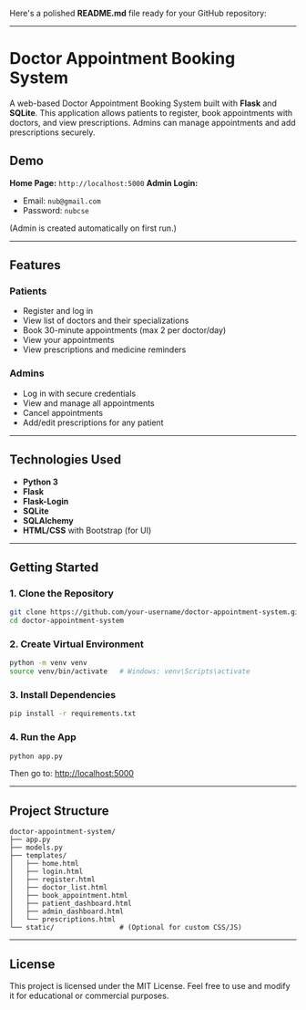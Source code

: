 Here's a polished **README.md** file ready for your GitHub repository:

---

# Doctor Appointment Booking System

A web-based Doctor Appointment Booking System built with **Flask** and **SQLite**. This application allows patients to register, book appointments with doctors, and view prescriptions. Admins can manage appointments and add prescriptions securely.

## Demo

**Home Page:** `http://localhost:5000`
**Admin Login:**

* Email: `nub@gmail.com`
* Password: `nubcse`

(Admin is created automatically on first run.)

---

## Features

### Patients

* Register and log in
* View list of doctors and their specializations
* Book 30-minute appointments (max 2 per doctor/day)
* View your appointments
* View prescriptions and medicine reminders

### Admins

* Log in with secure credentials
* View and manage all appointments
* Cancel appointments
* Add/edit prescriptions for any patient

---

## Technologies Used

* **Python 3**
* **Flask**
* **Flask-Login**
* **SQLite**
* **SQLAlchemy**
* **HTML/CSS** with Bootstrap (for UI)

---

## Getting Started

### 1. Clone the Repository

```bash
git clone https://github.com/your-username/doctor-appointment-system.git
cd doctor-appointment-system
```

### 2. Create Virtual Environment

```bash
python -m venv venv
source venv/bin/activate   # Windows: venv\Scripts\activate
```

### 3. Install Dependencies

```bash
pip install -r requirements.txt
```

### 4. Run the App

```bash
python app.py
```

Then go to: [http://localhost:5000](http://localhost:5000)

---

## Project Structure

```
doctor-appointment-system/
├── app.py
├── models.py
├── templates/
│   ├── home.html
│   ├── login.html
│   ├── register.html
│   ├── doctor_list.html
│   ├── book_appointment.html
│   ├── patient_dashboard.html
│   ├── admin_dashboard.html
│   └── prescriptions.html
└── static/                # (Optional for custom CSS/JS)
```

---

## License

This project is licensed under the MIT License.
Feel free to use and modify it for educational or commercial purposes.
